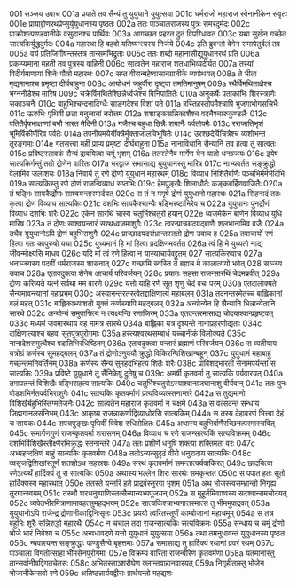 001	सञ्जय उवाच
001a	प्रयाते तव सैन्यं तु युयुधाने युयुत्सया
001c	धर्मराजो महाराज स्वेनानीकेन संवृतः
001e	प्रायाद्द्रोणरथप्रेप्सुर्युयुधानस्य पृष्ठतः
002a	ततः पाञ्चालराजस्य पुत्रः समरदुर्मदः
002c	प्राक्रोशत्पाण्डवानीके वसुदानश्च पार्थिवः
003a	आगच्छत प्रहरत द्रुतं विपरिधावत
003c	यथा सुखेन गच्छेत सात्यकिर्युद्धदुर्मदः
004a	महारथा हि बहवो यतिष्यन्त्यस्य निर्जये
004c	इति ब्रुवन्तो वेगेन समापेतुर्बलं तव
005a	वयं प्रतिजिगीषन्तस्तत्र तान्समभिद्रुताः
005c	ततः शब्दो महानासीद्युयुधानरथं प्रति
006a	प्रकम्प्यमाना महती तव पुत्रस्य वाहिनी
006c	सात्वतेन महाराज शतधाभिव्यदीर्यत
007a	तस्यां विदीर्यमाणायां शिनेः पौत्रो महारथः
007c	सप्त वीरान्महेष्वासानग्रानीके व्यपोथयत्
008a	ते भीता मृद्यमानाश्च प्रमृष्टा दीर्घबाहुना
008c	आयोधनं जहुर्वीरा दृष्ट्वा तमतिमानुषम्
009a	रथैर्विमथिताक्षैश्च भग्ननीडैश्च मारिष
009c	चक्रैर्विमथितैश्छिन्नैर्ध्वजैश्च विनिपातितैः
010a	अनुकर्षैः पताकाभिः शिरस्त्राणैः सकाञ्चनैः
010c	बाहुभिश्चन्दनादिग्धैः साङ्गदैश्च विशां पते
011a	हस्तिहस्तोपमैश्चापि भुजगाभोगसन्निभैः
011c	ऊरुभिः पृथिवी छन्ना मनुजानां नरोत्तम
012a	शशाङ्कसन्निकाशैश्च वदनैश्चारुकुण्डलैः
012c	पतितैर्वृषभाक्षाणां बभौ भारत मेदिनी
013a	गजैश्च बहुधा छिन्नैः शयानैः पर्वतोपमैः
013c	रराजातिभृशं भूमिर्विकीर्णैरिव पर्वतैः
014a	तपनीयमयैर्योक्त्रैर्मुक्ताजालविभूषितैः
014c	उरश्छदैर्विचित्रैश्च व्यशोभन्त तुरङ्गमाः
014e	गतसत्त्वा महीं प्राप्य प्रमृष्टा दीर्घबाहुना
015a	नानाविधानि सैन्यानि तव हत्वा तु सात्वतः
015c	प्रविष्टस्तावकं सैन्यं द्रावयित्वा चमूं भृशम्
016a	ततस्तेनैव मार्गेण येन यातो धनञ्जयः
016c	इयेष सात्यकिर्गन्तुं ततो द्रोणेन वारितः
017a	भरद्वाजं समासाद्य युयुधानस्तु मारिष
017c	नाभ्यवर्तत सङ्क्रुद्धो वेलामिव जलाशयः
018a	निवार्य तु रणे द्रोणो युयुधानं महारथम्
018c	विव्याध निशितैर्बाणैः पञ्चभिर्मर्मभेदिभिः
019a	सात्यकिस्तु रणे द्रोणं राजन्विव्याध सप्तभिः
019c	हेमपुङ्खैः शिलाधौतैः कङ्कबर्हिणवाजितैः
020a	तं षड्भिः सायकैर्द्रोणः साश्वयन्तारमार्दयत्
020c	स तं न ममृषे द्रोणं युयुधानो महारथः
021a	सिंहनादं ततः कृत्वा द्रोणं विव्याध सात्यकिः
021c	दशभिः सायकैश्चान्यैः षड्भिरष्टाभिरेव च
022a	युयुधानः पुनर्द्रोणं विव्याध दशभिः शरैः
022c	एकेन सारथिं चास्य चतुर्भिश्चतुरो हयान्
022e	ध्वजमेकेन बाणेन विव्याध युधि मारिष
023a	तं द्रोणः साश्वयन्तारं सरथध्वजमाशुगैः
023c	त्वरन्प्राच्छादयद्बाणैः शलभानामिव व्रजैः
024a	तथैव युयुधानोऽपि द्रोणं बहुभिराशुगैः
024c	प्राच्छादयदसंभ्रान्तस्ततो द्रोण उवाच ह
025a	तवाचार्यो रणं हित्वा गतः कापुरुषो यथा
025c	युध्यमानं हि मां हित्वा प्रदक्षिणमवर्तत
026a	त्वं हि मे युध्यतो नाद्य जीवन्मोक्ष्यसि माधव
026c	यदि मां त्वं रणे हित्वा न यास्याचार्यवद्द्रुतम्
027	सात्यकिरुवाच
027a	धनञ्जयस्य पदवीं धर्मराजस्य शासनात्
027c	गच्छामि स्वस्ति ते ब्रह्मन्न मे कालात्ययो भवेत्
028	सञ्जय उवाच
028a	एतावदुक्त्वा शैनेय आचार्यं परिवर्जयन्
028c	प्रयातः सहसा राजन्सारथिं चेदमब्रवीत्
029a	द्रोणः करिष्यते यत्नं सर्वथा मम वारणे
029c	यत्तो याहि रणे सूत शृणु चेदं वचः परम्
030a	एतदालोक्यते सैन्यमावन्त्यानां महाप्रभम्
030c	अस्यानन्तरतस्त्वेतद्दाक्षिणात्यं महाबलम्
031a	तदनन्तरमेतच्च बाह्लिकानां बलं महत्
031c	बाह्लिकाभ्याशतो युक्तं कर्णस्यापि महद्बलम्
032a	अन्योन्येन हि सैन्यानि भिन्नान्येतानि सारथे
032c	अन्योन्यं समुपाश्रित्य न त्यक्ष्यन्ति रणाजिरम्
033a	एतदन्तरमासाद्य चोदयाश्वान्प्रहृष्टवत्
033c	मध्यमं जवमास्थाय वह मामत्र सारथे
034a	बाह्लिका यत्र दृश्यन्ते नानाप्रहरणोद्यताः
034c	दाक्षिणात्याश्च बहवः सूतपुत्रपुरोगमाः
035a	हस्त्यश्वरथसम्बाधं यच्चानीकं विलोक्यते
035c	नानादेशसमुत्थैश्च पदातिभिरधिष्ठितम्
036a	एतावदुक्त्वा यन्तारं ब्रह्माणं परिवर्जयन्
036c	स व्यतीयाय यत्रोग्रं कर्णस्य सुमहद्बलम्
037a	तं द्रोणोऽनुययौ क्रुद्धो विकिरन्विशिखान्बहून्
037c	युयुधानं महाबाहुं गच्छन्तमनिवर्तिनम्
038a	कर्णस्य सैन्यं सुमहदभिहत्य शितैः शरैः
038c	प्राविशद्भारतीं सेनामपर्यन्तां स सात्यकिः
039a	प्रविष्टे युयुधाने तु सैनिकेषु द्रुतेषु च
039c	अमर्षी कृतवर्मा तु सात्यकिं पर्यवारयत्
040a	तमापतन्तं विशिखैः षड्भिराहत्य सात्यकिः
040c	चतुर्भिश्चतुरोऽस्याश्वानाजघानाशु वीर्यवान्
041a	ततः पुनः षोडशभिर्नतपर्वभिराशुगैः
041c	सात्यकिः कृतवर्माणं प्रत्यविध्यत्स्तनान्तरे
042a	स तुद्यमानो विशिखैर्बहुभिस्तिग्मतेजनैः
042c	सात्वतेन महाराज कृतवर्मा न चक्षमे
043a	स वत्सदन्तं सन्धाय जिह्मगानलसंनिभम्
043c	आकृष्य राजन्नाकर्णाद्विव्याधोरसि सात्यकिम्
044a	स तस्य देहावरणं भित्त्वा देहं च सायकः
044c	सपत्रपुङ्खः पृथिवीं विवेश रुधिरोक्षितः
045a	अथास्य बहुभिर्बाणैरच्छिनत्परमास्त्रवित्
045c	समार्गणगुणं राजन्कृतवर्मा शरासनम्
046a	विव्याध च रणे राजन्सात्यकिं सत्यविक्रमम्
046c	दशभिर्विशिखैस्तीक्ष्णैरभिक्रुद्धः स्तनान्तरे
047a	ततः प्रशीर्णे धनुषि शक्त्या शक्तिमतां वरः
047c	अभ्यहन्दक्षिणं बाहुं सात्यकिः कृतवर्मणः
048a	ततोऽन्यत्सुदृढं वीरो धनुरादाय सात्यकिः
048c	व्यसृजद्विशिखांस्तूर्णं शतशोऽथ सहस्रशः
049a	सरथं कृतवर्माणं समन्तात्पर्यवाकिरत्
049c	छादयित्वा रणेऽत्यर्थं हार्दिक्यं तु स सात्यकिः
050a	अथास्य भल्लेन शिरः सारथेः समकृन्तत
050c	स पपात हतः सूतो हार्दिक्यस्य महारथात्
050e	ततस्ते यन्तरि हते प्राद्रवंस्तुरगा भृशम्
051a	अथ भोजस्त्वसम्भ्रान्तो निगृह्य तुरगान्स्वयम्
051c	तस्थौ शरधनुष्पाणिस्तत्सैन्यान्यभ्यपूजयन्
052a	स मुहूर्तमिवाश्वस्य सदश्वान्समचोदयत्
052c	व्यपेतभीरमित्राणामावहत्सुमहद्भयम्
052e	सात्यकिश्चाभ्यगात्तस्मात्स तु भीममुपाद्रवत्
053a	युयुधानोऽपि राजेन्द्र द्रोणानीकाद्विनिःसृतः
053c	प्रययौ त्वरितस्तूर्णं काम्बोजानां महाचमूम्
054a	स तत्र बहुभिः शूरैः सन्निरुद्धो महारथैः
054c	न चचाल तदा राजन्सात्यकिः सत्यविक्रमः
055a	सन्धाय च चमूं द्रोणो भोजे भारं निवेश्य च
055c	अन्वधावद्रणे यत्तो युयुधानं युयुत्सया
056a	तथा तमनुधावन्तं युयुधानस्य पृष्ठतः
056c	न्यवारयन्त सङ्क्रुद्धाः पाण्डुसैन्ये बृहत्तमाः
057a	समासाद्य तु हार्दिक्यं रथानां प्रवरं रथम्
057c	पाञ्चाला विगतोत्साहा भीमसेनपुरोगमाः
057e	विक्रम्य वारिता राजन्वीरेण कृतवर्मणा
058a	यतमानांस्तु तान्सर्वानीषद्विगतचेतसः
058c	अभितस्ताञ्शरौघेण क्लान्तवाहानवारयत्
059a	निगृहीतास्तु भोजेन भोजानीकेप्सवो रणे
059c	अतिष्ठन्नार्यवद्वीराः प्रार्थयन्तो महद्यशः
